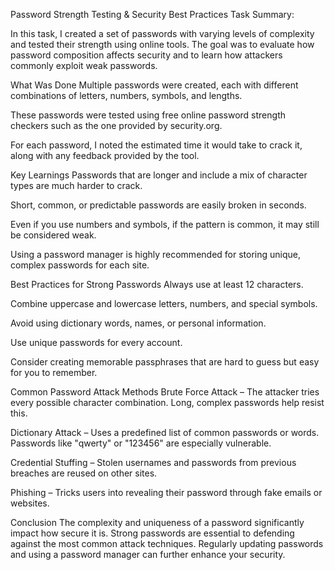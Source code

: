Password Strength Testing & Security Best Practices
Task Summary:

In this task, I created a set of passwords with varying levels of complexity and tested their strength using online tools. The goal was to evaluate how password composition affects security and to learn how attackers commonly exploit weak passwords.

What Was Done
Multiple passwords were created, each with different combinations of letters, numbers, symbols, and lengths.

These passwords were tested using free online password strength checkers such as the one provided by security.org.

For each password, I noted the estimated time it would take to crack it, along with any feedback provided by the tool.

Key Learnings
Passwords that are longer and include a mix of character types are much harder to crack.

Short, common, or predictable passwords are easily broken in seconds.

Even if you use numbers and symbols, if the pattern is common, it may still be considered weak.

Using a password manager is highly recommended for storing unique, complex passwords for each site.

Best Practices for Strong Passwords
Always use at least 12 characters.

Combine uppercase and lowercase letters, numbers, and special symbols.

Avoid using dictionary words, names, or personal information.

Use unique passwords for every account.

Consider creating memorable passphrases that are hard to guess but easy for you to remember.

Common Password Attack Methods
Brute Force Attack – The attacker tries every possible character combination. Long, complex passwords help resist this.

Dictionary Attack – Uses a predefined list of common passwords or words. Passwords like "qwerty" or "123456" are especially vulnerable.

Credential Stuffing – Stolen usernames and passwords from previous breaches are reused on other sites.

Phishing – Tricks users into revealing their password through fake emails or websites.

Conclusion
The complexity and uniqueness of a password significantly impact how secure it is. Strong passwords are essential to defending against the most common attack techniques. Regularly updating passwords and using a password manager can further enhance your security.

